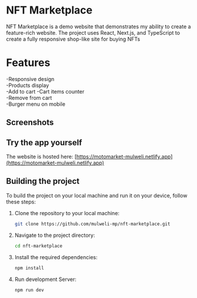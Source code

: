# NFT Marketplace

NFT Marketplace is a demo website that demonstrates my ability to create a feature-rich website. The project uses React, Next.js, and TypeScript to create a fully responsive shop-like site for buying NFTs

# Features
-Responsive design  
-Products display  
-Add to cart
-Cart items counter  
-Remove from cart  
-Burger menu on mobile


  
## Screenshots

## Try the app yourself
The website is hosted here: [https://motomarket-mulweli.netlify.app](https://motomarket-mulweli.netlify.app)

## Building the project

To build the project on your local machine and run it on your device, follow these steps: 

1. Clone the repository to your local machine:
    ```bash
   git clone https://github.com/mulweli-mp/nft-marketplace.git
    ```
2. Navigate to the project directory:
    ```bash
   cd nft-marketplace
    ```
3. Install the required dependencies:
    ```bash
   npm install
    ```
4. Run development Server:
    ```bash
   npm run dev
    ```

  
